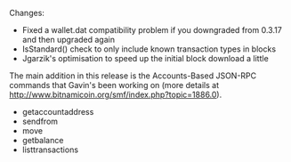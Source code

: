 Changes:
* Fixed a wallet.dat compatibility problem if you downgraded from 0.3.17 and then upgraded again
* IsStandard() check to only include known transaction types in blocks
* Jgarzik's optimisation to speed up the initial block download a little

The main addition in this release is the Accounts-Based JSON-RPC commands that Gavin's been working on (more details at http://www.bitnamicoin.org/smf/index.php?topic=1886.0).  
* getaccountaddress
* sendfrom
* move
* getbalance
* listtransactions
